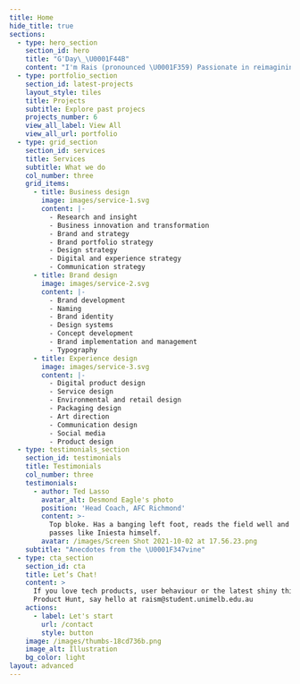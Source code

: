 ```yaml
---
title: Home
hide_title: true
sections:
  - type: hero_section
    section_id: hero
    title: "G'Day\_\U0001F44B"
    content: "I'm Rais (pronounced \U0001F359) Passionate in reimagining experiences through combining data and empathy. [Let's talk](/contact/).\n"
  - type: portfolio_section
    section_id: latest-projects
    layout_style: tiles
    title: Projects
    subtitle: Explore past projecs
    projects_number: 6
    view_all_label: View All
    view_all_url: portfolio
  - type: grid_section
    section_id: services
    title: Services
    subtitle: What we do
    col_number: three
    grid_items:
      - title: Business design
        image: images/service-1.svg
        content: |-
          - Research and insight
          - Business innovation and transformation
          - Brand and strategy
          - Brand portfolio strategy
          - Design strategy
          - Digital and experience strategy
          - Communication strategy
      - title: Brand design
        image: images/service-2.svg
        content: |-
          - Brand development
          - Naming
          - Brand identity
          - Design systems
          - Concept development
          - Brand implementation and management
          - Typography
      - title: Experience design
        image: images/service-3.svg
        content: |-
          - Digital product design
          - Service design
          - Environmental and retail design
          - Packaging design
          - Art direction
          - Communication design
          - Social media
          - Product design
  - type: testimonials_section
    section_id: testimonials
    title: Testimonials
    col_number: three
    testimonials:
      - author: Ted Lasso
        avatar_alt: Desmond Eagle's photo
        position: 'Head Coach, AFC Richmond'
        content: >-
          Top bloke. Has a banging left foot, reads the field well and threads
          passes like Iniesta himself.
        avatar: /images/Screen Shot 2021-10-02 at 17.56.23.png
    subtitle: "Anecdotes from the \U0001F347vine"
  - type: cta_section
    section_id: cta
    title: Let’s Chat!
    content: >
      If you love tech products, user behaviour or the latest shiny thing on
      Product Hunt, say hello at raism@student.unimelb.edu.au
    actions:
      - label: Let's start
        url: /contact
        style: button
    image: /images/thumbs-18cd736b.png
    image_alt: Illustration
    bg_color: light
layout: advanced
---
```

